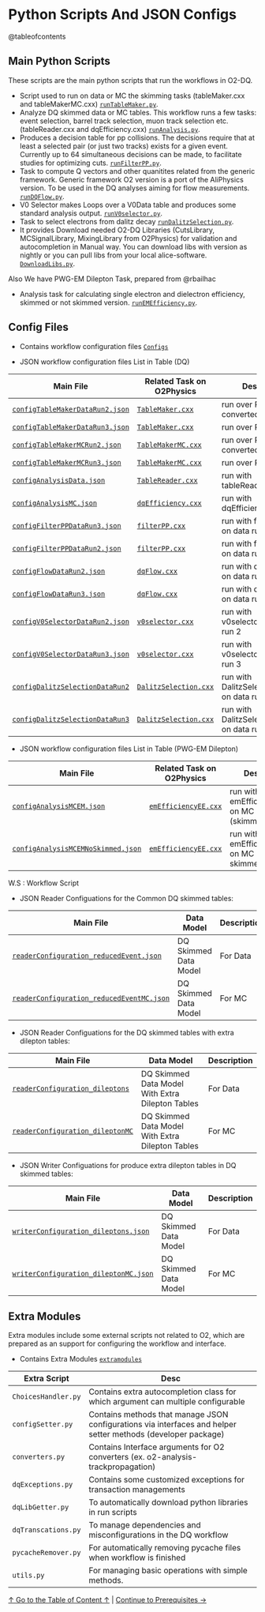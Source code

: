 # Python Scripts And JSON Configs

@tableofcontents

## Main Python Scripts

These scripts are the main python scripts that run the workflows in O2-DQ.

* Script used to run on data or MC the skimming tasks (tableMaker.cxx and tableMakerMC.cxx)
[`runTableMaker.py`](https://github.com/ctolon/PythonInterfaceOOP/tree/main/runTableMaker.py).
* Analyze DQ skimmed data or MC tables. This workflow runs a few tasks: event selection, barrel track selection, muon track selection etc. (tableReader.cxx and dqEfficiency.cxx)
[`runAnalysis.py`](https://github.com/ctolon/PythonInterfaceOOP/tree/main/runAnalysis.py).
* Produces a decision table for pp collisions. The decisions require that at least a selected pair (or just two tracks) exists for a given event. Currently up to 64 simultaneous decisions can be made, to facilitate studies for optimizing cuts. 
[`runFilterPP.py`](https://github.com/ctolon/PythonInterfaceOOP/tree/main/runFilterPP.py).
* Task to compute Q vectors and other quanitites related from the generic framework. Generic framework O2 version is a port of the AliPhysics version. To be used in the DQ analyses aiming for flow measurements.
[`runDQFlow.py`](https://github.com/ctolon/PythonInterfaceOOP/tree/main/runDQFlow.py).
* V0 Selector makes Loops over a V0Data table and produces some standard analysis output.
[`runV0selector.py`](https://github.com/ctolon/PythonInterfaceOOP/tree/main/runV0selector.py).
* Task to select electrons from dalitz decay
[`runDalitzSelection.py`](https://github.com/ctolon/PythonInterfaceOOP/tree/main/runDalitzSelection.py).
* It provides Download needed O2-DQ Libraries (CutsLibrary, MCSignalLibrary, MixingLibrary from O2Physics) for validation and autocompletion in Manual way. You can download libs with version as nightly or you can pull libs from your local alice-software.
[`DownloadLibs.py`](https://github.com/ctolon/PythonInterfaceOOP/tree/main/DownloadLibs.py).

Also We have PWG-EM Dilepton Task, prepared from @rbailhac

* Analysis task for calculating single electron and dielectron efficiency, skimmed or not skimmed version.
[`runEMEfficiency.py`](https://github.com/ctolon/PythonInterfaceOOP/blob/main/runEMEfficiency.py).

## Config Files

* Contains workflow configuration files
[`Configs`](https://github.com/ctolon/PythonInterfaceOOP/tree/main/Configs)


* JSON workflow configuration files List in Table (DQ)

Main File | Related Task on O2Physics | Description | W.S
--- | --- | --- | ---
[`configTableMakerDataRun2.json`](https://github.com/ctolon/PythonInterfaceOOP/tree/main/configs/configTableMakerDataRun2.json) | [`TableMaker.cxx`](https://github.com/AliceO2Group/O2Physics/blob/master/PWGDQ/TableProducer/tableMaker.cxx) | run over Run-2 converted data | `runTableMaker.py` 
[`configTableMakerDataRun3.json`](https://github.com/ctolon/PythonInterfaceOOP/tree/main/configs/configTableMakerDataRun3.json) | [`TableMaker.cxx`](https://github.com/AliceO2Group/O2Physics/blob/master/PWGDQ/TableProducer/tableMaker.cxx) | run over Run-3 data | `runTableMaker.py` |
[`configTableMakerMCRun2.json`](https://github.com/ctolon/PythonInterfaceOOP/tree/main/configs/configTableMakerMCRun2.json) | [`TableMakerMC.cxx`](https://github.com/AliceO2Group/O2Physics/blob/master/PWGDQ/TableProducer/tableMakerMC.cxx) | run over Run-2 converted MC | `runTableMaker.py`
[`configTableMakerMCRun3.json`](https://github.com/ctolon/PythonInterfaceOOP/tree/main/configs/configTableMakerMCRun3.json) | [`TableMakerMC.cxx`](https://github.com/AliceO2Group/O2Physics/blob/master/PWGDQ/TableProducer/tableMakerMC.cxx) | run over Run-3 MC | `runTableMaker.py`
[`configAnalysisData.json`](https://github.com/ctolon/PythonInterfaceOOP/tree/main/configs/configAnalysisData.json) | [`TableReader.cxx`](https://github.com/AliceO2Group/O2Physics/blob/master/PWGDQ/Tasks/tableReader.cxx) | run with tableReader.cxx | `runAnalysis.py`
[`configAnalysisMC.json`](https://github.com/ctolon/PythonInterfaceOOP/tree/main/configs/configAnalysisMC.json) | [`dqEfficiency.cxx`](https://github.com/AliceO2Group/O2Physics/blob/master/PWGDQ/Tasks/dqEfficiency.cxx) | run with dqEfficiency.cxx | `runAnalysis.py` 
[`configFilterPPDataRun3.json`](https://github.com/ctolon/PythonInterfaceOOP/tree/main/configs/configFilterPPDataRun3.json) | [`filterPP.cxx`](https://github.com/AliceO2Group/O2Physics/blob/master/PWGDQ/Tasks/filterPP.cxx) | run with filterPP.cxx on data run 3 | `runFilterPP.py`
[`configFilterPPDataRun2.json`](https://github.com/ctolon/PythonInterfaceOOP/tree/main/configs/configFilterPPDataRun2.json) | [`filterPP.cxx`](https://github.com/AliceO2Group/O2Physics/blob/master/PWGDQ/Tasks/filterPP.cxx) | run with filterPP.cxx on data run 2 | `runFilterPP.py`
[`configFlowDataRun2.json`](https://github.com/ctolon/PythonInterfaceOOP/tree/main/configs/configFlowDataRun2.json) | [`dqFlow.cxx`](https://github.com/AliceO2Group/O2Physics/blob/master/PWGDQ/Tasks/dqFlow.cxx) | run with dqFlow.cxx on data run 2 | `runDQFlow.py`
[`configFlowDataRun3.json`](https://github.com/ctolon/PythonInterfaceOOP/tree/main/configs/configFlowDataRun3.json) | [`dqFlow.cxx`](https://github.com/AliceO2Group/O2Physics/blob/master/PWGDQ/Tasks/dqFlow.cxx) | run with dqFlow.cxx on data run 3 | `runDQFlow.py`
[`configV0SelectorDataRun2.json`](https://github.com/ctolon/PythonInterfaceOOP/tree/main/configs/configV0SelectorDataRun2.json) | [`v0selector.cxx`](https://github.com/AliceO2Group/O2Physics/blob/master/PWGDQ/Tasks/v0selector.cxx) | run with v0selector.cxx on data run 2 | `runV0selector.py`
[`configV0SelectorDataRun3.json`](https://github.com/ctolon/PythonInterfaceOOP/tree/main/configs/configV0SelectorDataRun3.json) | [`v0selector.cxx`](https://github.com/AliceO2Group/O2Physics/blob/master/PWGDQ/Tasks/v0selector.cxx) | run with v0selector.cxx on data run 3 | `runV0selector.py`
[`configDalitzSelectionDataRun2`](https://github.com/ctolon/PythonInterfaceOOP/tree/main/configs/configDalitzSelectionDataRun2.json) | [`DalitzSelection.cxx`](https://github.com/AliceO2Group/O2Physics/blob/master/PWGDQ/Tasks/DalitzSelection.cxx) | run with DalitzSelection.cxx.cxx on data run 2 | `runDalitzSelection.py`
[`configDalitzSelectionDataRun3`](https://github.com/ctolon/PythonInterfaceOOP/tree/main/configs/configDalitzSelectionDataRun3.json) | [`DalitzSelection.cxx`](https://github.com/AliceO2Group/O2Physics/blob/master/PWGDQ/Tasks/DalitzSelection.cxx) | run with DalitzSelection.cxx.cxx on data run 3 | `runDalitzSelection.py`

* JSON workflow configuration files List in Table (PWG-EM Dilepton)

Main File | Related Task on O2Physics | Description | W.S
--- | --- | --- | ---
[`configAnalysisMCEM.json`](https://github.com/ctolon/PythonInterfaceOOP/blob/main/configs/configAnalysisMCEM.json) | [`emEfficiencyEE.cxx`](https://github.com/AliceO2Group/O2Physics/blob/master/PWGEM/Dilepton/Tasks/emEfficiencyEE.cxx) | run with emEfficiencyEE.cxx on MC run 3 (skimmed) | `runEMEfficiency.py`
[`configAnalysisMCEMNoSkimmed.json`](https://github.com/ctolon/PythonInterfaceOOP/blob/main/configs/configAnalysisMCEMNoSkimmed.json) | [`emEfficiencyEE.cxx`](https://github.com/AliceO2Group/O2Physics/blob/master/PWGEM/Dilepton/Tasks/emEfficiencyEE.cxx) | run with emEfficiencyEE.cxx on MC run 3 (not skimmed) | `runEMEfficiency.py`

W.S : Workflow Script


* JSON Reader Configuations for the Common DQ skimmed tables:

Main File | Data Model | Description
--- | --- | ---
[`readerConfiguration_reducedEvent.json`](https://github.com/ctolon/PythonInterfaceOOP/tree/main/configs/readerConfiguration_reducedEvent.json) | DQ Skimmed Data Model | For Data
[`readerConfiguration_reducedEventMC.json`](https://github.com/ctolon/PythonInterfaceOOP/tree/main/configs/readerConfiguration_reducedEventMC.json) | DQ Skimmed Data Model | For MC

* JSON Reader Configuations for the DQ skimmed tables with extra dilepton tables:

Main File | Data Model | Description
--- | --- | ---
[`readerConfiguration_dileptons`](https://github.com/ctolon/PythonInterfaceOOP/tree/main/configs/readerConfiguration_dileptons.json) | DQ Skimmed Data Model With Extra Dilepton Tables | For Data
[`readerConfiguration_dileptonMC`](https://github.com/ctolon/PythonInterfaceOOP/tree/main/configs/readerConfiguration_dileptonMC.json) | DQ Skimmed Data Model With Extra Dilepton Tables | For MC

* JSON Writer Configuations for produce extra dilepton tables in DQ skimmed tables:

Main File | Data Model | Description
--- | --- | ---
[`writerConfiguration_dileptons.json`](https://github.com/ctolon/PythonInterfaceOOP/tree/main/configs/writerConfiguration_dileptons.json) | DQ Skimmed Data Model | For Data
[`writerConfiguration_dileptonMC.json`](https://github.com/ctolon/PythonInterfaceOOP/tree/main/configs/writerConfiguration_dileptonMC.json) | DQ Skimmed Data Model | For MC

## Extra Modules

Extra modules include some external scripts not related to O2, which are prepared as an support for configuring the workflow and interface.

* Contains Extra Modules
[`extramodules`](https://github.com/ctolon/PythonInterfaceOOP/tree/main/extramodules)

Extra Script | Desc
--- | --- 
`ChoicesHandler.py`      | Contains extra autocompletion class for which argument can multiple configurable
`configSetter.py`    | Contains methods that manage JSON configurations via interfaces and helper setter methods (developer package)
`converters.py`     | Contains Interface arguments for O2 converters (ex. o2-analysis-trackpropagation)
`dqExceptions.py`     | Contains some customized exceptions for transaction managements
`dqLibGetter.py`     | To automatically download python libraries in run scripts
`dqTranscations.py`     | To manage dependencies and misconfigurations in the DQ workflow
`pycacheRemover.py`        | For automatically removing pycache files when workflow is finished
`utils.py`        | For managing basic operations with simple methods.

[↑ Go to the Table of Content ↑](../README.md) | [Continue to Prerequisites →](2_Prerequisites.md)